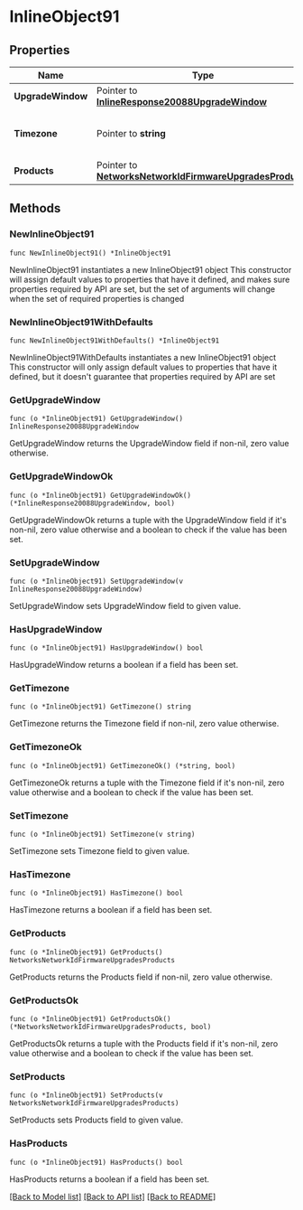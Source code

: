 # InlineObject91

## Properties

Name | Type | Description | Notes
------------ | ------------- | ------------- | -------------
**UpgradeWindow** | Pointer to [**InlineResponse20088UpgradeWindow**](InlineResponse20088UpgradeWindow.md) |  | [optional] 
**Timezone** | Pointer to **string** | The timezone for the network | [optional] 
**Products** | Pointer to [**NetworksNetworkIdFirmwareUpgradesProducts**](NetworksNetworkIdFirmwareUpgradesProducts.md) |  | [optional] 

## Methods

### NewInlineObject91

`func NewInlineObject91() *InlineObject91`

NewInlineObject91 instantiates a new InlineObject91 object
This constructor will assign default values to properties that have it defined,
and makes sure properties required by API are set, but the set of arguments
will change when the set of required properties is changed

### NewInlineObject91WithDefaults

`func NewInlineObject91WithDefaults() *InlineObject91`

NewInlineObject91WithDefaults instantiates a new InlineObject91 object
This constructor will only assign default values to properties that have it defined,
but it doesn't guarantee that properties required by API are set

### GetUpgradeWindow

`func (o *InlineObject91) GetUpgradeWindow() InlineResponse20088UpgradeWindow`

GetUpgradeWindow returns the UpgradeWindow field if non-nil, zero value otherwise.

### GetUpgradeWindowOk

`func (o *InlineObject91) GetUpgradeWindowOk() (*InlineResponse20088UpgradeWindow, bool)`

GetUpgradeWindowOk returns a tuple with the UpgradeWindow field if it's non-nil, zero value otherwise
and a boolean to check if the value has been set.

### SetUpgradeWindow

`func (o *InlineObject91) SetUpgradeWindow(v InlineResponse20088UpgradeWindow)`

SetUpgradeWindow sets UpgradeWindow field to given value.

### HasUpgradeWindow

`func (o *InlineObject91) HasUpgradeWindow() bool`

HasUpgradeWindow returns a boolean if a field has been set.

### GetTimezone

`func (o *InlineObject91) GetTimezone() string`

GetTimezone returns the Timezone field if non-nil, zero value otherwise.

### GetTimezoneOk

`func (o *InlineObject91) GetTimezoneOk() (*string, bool)`

GetTimezoneOk returns a tuple with the Timezone field if it's non-nil, zero value otherwise
and a boolean to check if the value has been set.

### SetTimezone

`func (o *InlineObject91) SetTimezone(v string)`

SetTimezone sets Timezone field to given value.

### HasTimezone

`func (o *InlineObject91) HasTimezone() bool`

HasTimezone returns a boolean if a field has been set.

### GetProducts

`func (o *InlineObject91) GetProducts() NetworksNetworkIdFirmwareUpgradesProducts`

GetProducts returns the Products field if non-nil, zero value otherwise.

### GetProductsOk

`func (o *InlineObject91) GetProductsOk() (*NetworksNetworkIdFirmwareUpgradesProducts, bool)`

GetProductsOk returns a tuple with the Products field if it's non-nil, zero value otherwise
and a boolean to check if the value has been set.

### SetProducts

`func (o *InlineObject91) SetProducts(v NetworksNetworkIdFirmwareUpgradesProducts)`

SetProducts sets Products field to given value.

### HasProducts

`func (o *InlineObject91) HasProducts() bool`

HasProducts returns a boolean if a field has been set.


[[Back to Model list]](../README.md#documentation-for-models) [[Back to API list]](../README.md#documentation-for-api-endpoints) [[Back to README]](../README.md)


